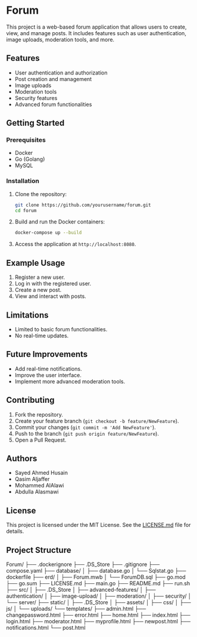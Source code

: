 # Forum

This project is a web-based forum application that allows users to create, view, and manage posts. It includes features such as user authentication, image uploads, moderation tools, and more.

## Features

- User authentication and authorization
- Post creation and management
- Image uploads
- Moderation tools
- Security features
- Advanced forum functionalities

## Getting Started

### Prerequisites

- Docker
- Go (Golang)
- MySQL

### Installation

1. Clone the repository:
    ```sh
    git clone https://github.com/yourusername/forum.git
    cd forum
    ```

2. Build and run the Docker containers:
    ```sh
    docker-compose up --build
    ```

3. Access the application at `http://localhost:8080`.

## Example Usage

1. Register a new user.
2. Log in with the registered user.
3. Create a new post.
4. View and interact with posts.

## Limitations

- Limited to basic forum functionalities.
- No real-time updates.

## Future Improvements

- Add real-time notifications.
- Improve the user interface.
- Implement more advanced moderation tools.

## Contributing

1. Fork the repository.
2. Create your feature branch (`git checkout -b feature/NewFeature`).
3. Commit your changes (`git commit -m 'Add NewFeature'`).
4. Push to the branch (`git push origin feature/NewFeature`).
5. Open a Pull Request.

## Authors

- Sayed Ahmed Husain
- Qasim Aljaffer
- Mohammed AlAlawi
- Abdulla Alasmawi

## License

This project is licensed under the MIT License. See the [LICENSE.md](http://_vscodecontentref_/1) file for details.

## Project Structure

Forum/
├── .dockerignore
├── .DS_Store
├── .gitignore
├── compose.yaml
├── database/
│   ├── database.go
│   └── Sqlstat.go
├── dockerfile
├── erd/
│   ├── Forum.mwb
│   └── ForumDB.sql
├── go.mod
├── go.sum
├── LICENSE.md
├── main.go
├── README.md
├── run.sh
├── src/
│   ├── .DS_Store
│   ├── advanced-features/
│   ├── authentication/
│   ├── image-upload/
│   ├── moderation/
│   ├── security/
│   └── server/
├── static/
│   ├── .DS_Store
│   ├── assets/
│   ├── css/
│   ├── js/
│   └── uploads/
└── templates/
    ├── admin.html
    ├── changepassword.html
    ├── error.html
    ├── home.html
    ├── index.html
    ├── login.html
    ├── moderator.html
    ├── myprofile.html
    ├── newpost.html
    ├── notifications.html
    └── post.html